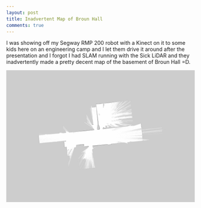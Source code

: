 ```yaml
---
layout: post
title: Inadvertent Map of Broun Hall
comments: true
---
```


I was showing off my Segway RMP 200 robot with a Kinect on it to some kids here on an engineering camp and I let them drive it around after the presentation and I forgot I had SLAM running with the Sick LiDAR and they inadvertently made a pretty decent map of the basement of Broun Hall =D.

![SLAM Map of the Basement of Broun Hall](/img/map_of_broun.jpeg "SLAM Map of the Basement of Broun Hall")
